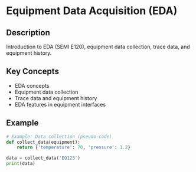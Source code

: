 # Equipment Data Acquisition (EDA)

## Description
Introduction to EDA (SEMI E120), equipment data collection, trace data, and equipment history.

## Key Concepts
- EDA concepts
- Equipment data collection
- Trace data and equipment history
- EDA features in equipment interfaces

## Example
```python
# Example: Data collection (pseudo-code)
def collect_data(equipment):
    return {'temperature': 70, 'pressure': 1.2}

data = collect_data('EQ123')
print(data)
```

